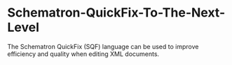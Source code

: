 # Schematron-QuickFix-To-The-Next-Level
The Schematron QuickFix (SQF) language can be used to improve efficiency and quality when editing XML documents. 

